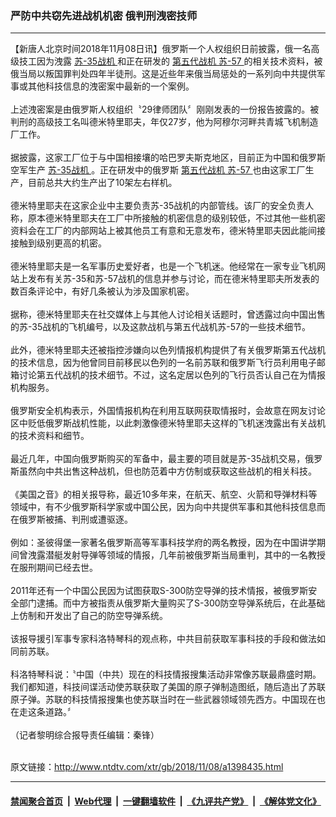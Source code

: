 ### 严防中共窃先进战机机密 俄判刑洩密技师
------------------------

<div class="wysiwyg">
 【新唐人北京时间2018年11月08日讯】俄罗斯一个人权组织日前披露，俄一名高级技工因为洩露
 <a href="http://www.ntdtv.com/xtr/gb/articlelistbytag_苏-35战机.html" target="_blank">
  苏-35战机
 </a>
 和正在研发的
 <a href="http://www.ntdtv.com/xtr/gb/articlelistbytag_第五代战机.html" target="_blank">
  第五代战机
 </a>
 <a href="http://www.ntdtv.com/xtr/gb/articlelistbytag_苏-57.html" target="_blank">
  苏-57
 </a>
 的相关技术资料，被俄当局以叛国罪判处四年半徒刑。这是近些年来俄当局惩处的一系列向中共提供军事或其他科技信息的洩密案中最新的一个案例。
 <br/>
 <br/>
 上述洩密案是由俄罗斯人权组织〝29律师团队〞刚刚发表的一份报告披露的。被判刑的高级技工名叫德米特里耶夫，年仅27岁，他为阿穆尔河畔共青城飞机制造厂工作。
 <br/>
 <br/>
 据披露，这家工厂位于与中国相接壤的哈巴罗夫斯克地区，目前正为中国和俄罗斯空军生产
 <a href="http://www.ntdtv.com/xtr/gb/articlelistbytag_苏-35战机.html" target="_blank">
  苏-35战机
 </a>
 。正在研发中的俄罗斯
 <a href="http://www.ntdtv.com/xtr/gb/articlelistbytag_第五代战机.html" target="_blank">
  第五代战机
 </a>
 <a href="http://www.ntdtv.com/xtr/gb/articlelistbytag_苏-57.html" target="_blank">
  苏-57
 </a>
 也由这家工厂生产，目前总共大约生产出了10架左右样机。
 <br/>
 <br/>
 德米特里耶夫在这家企业中主要负责苏-35战机的内部管线。该厂的安全负责人称，原本德米特里耶夫在工厂中所接触的机密信息的级别较低，不过其他一些机密资料会在工厂的内部网站上被其他员工有意和无意发布，德米特里耶夫因此能间接接触到级别更高的机密。
 <br/>
 <br/>
 德米特里耶夫是一名军事历史爱好者，也是一个飞机迷。他经常在一家专业飞机网站上发布有关苏-35和苏-57战机的信息并参与讨论，而在德米特里耶夫所发表的数百条评论中，有好几条被认为涉及国家机密。
 <br/>
 <br/>
 据称，德米特里耶夫在社交媒体上与其他人讨论相关话题时，曾透露过向中国出售的苏-35战机的飞机编号，以及这款战机与第五代战机苏-57的一些技术细节。
 <br/>
 <br/>
 此外，德米特里耶夫还被指控涉嫌向以色列情报机构提供了有关俄罗斯第五代战机的技术信息，因为他曾同目前移民以色列的一名前苏联和俄罗斯飞行员利用电子邮箱讨论第五代战机的技术细节。不过，这名定居以色列的飞行员否认自己在为情报机构服务。
 <br/>
 <br/>
 俄罗斯安全机构表示，外国情报机构在利用互联网获取情报时，会故意在网友讨论区中贬低俄罗斯战机性能，以此刺激像德米特里耶夫这样的飞机迷洩露出有关战机的技术资料和细节。
 <br/>
 <br/>
 最近几年，中国向俄罗斯购买的军备中，最主要的项目就是苏-35战机交易，俄罗斯虽然向中共出售这种战机，但也防范着中方仿制或获取这些战机的相关科技。
 <br/>
 <br/>
 《美国之音》的相关报导称，最近10多年来，在航天、航空、火箭和导弹材料等领域中，有不少俄罗斯科学家或中国公民，因为向中共提供军事和其他科技信息而在俄罗斯被捕、判刑或遭驱逐。
 <br/>
 <br/>
 例如：圣彼得堡一家著名俄罗斯高等军事科技学府的两名教授，因为在中国讲学期间曾洩露潜艇发射导弹等领域的情报，几年前被俄罗斯当局重判，其中的一名教授在服刑期间已经去世。
 <br/>
 <br/>
 2011年还有一个中国公民因为试图获取S-300防空导弹的技术情报，被俄罗斯安全部门逮捕。而中方被指责从俄罗斯大量购买了S-300防空导弹系统后，在此基础上仿制和开发出了自己的防空导弹系统。
 <br/>
 <br/>
 该报导援引军事专家科洛特琴科的观点称，中共目前获取军事科技的手段和做法如同前苏联。
 <br/>
 <br/>
 科洛特琴科说：〝中国（中共）现在的科技情报搜集活动非常像苏联最鼎盛时期。我们都知道，科技间谍活动使苏联获取了美国的原子弹制造图纸，随后造出了苏联原子弹。苏联的科技情报搜集也使苏联当时在一些武器领域领先西方。中国现在也在走这条道路。〞
 <br/>
 <br/>
 （记者黎明综合报导责任编辑：秦锋）
</div>

<br/>原文链接：http://www.ntdtv.com/xtr/gb/2018/11/08/a1398435.html


------------------------
#### [禁闻聚合首页](https://github.com/gfw-breaker/banned-news/blob/master/README.md) &nbsp;|&nbsp; [Web代理](https://github.com/gfw-breaker/open-proxy/blob/master/README.md) &nbsp;|&nbsp; [一键翻墙软件](https://github.com/gfw-breaker/nogfw/blob/master/README.md) &nbsp;|&nbsp; [《九评共产党》](https://github.com/gfw-breaker/9ping.md/blob/master/README.md#九评之一评共产党是什么) &nbsp;|&nbsp; [《解体党文化》](https://github.com/gfw-breaker/jtdwh.md/blob/master/README.md#绪论)